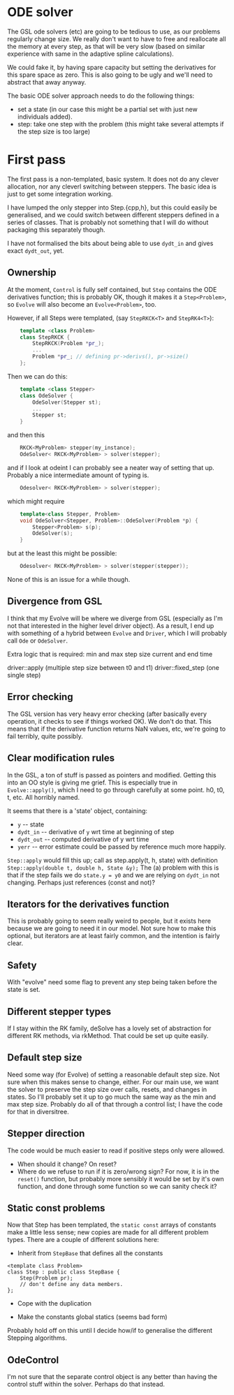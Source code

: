 # ODE solver

The GSL ode solvers (etc) are going to be tedious to use, as our
problems regularly change size.  We really don't want to have to free
and reallocate all the memory at every step, as that will be very slow
(based on similar experience with same in the adaptive spline
calculations).

We could fake it, by having spare capacity but setting the derivatives
for this spare space as zero.  This is also going to be ugly and we'll
need to abstract that away anyway.

The basic ODE solver approach needs to do the following things:

- set a state (in our case this might be a partial set with just new
  individuals added).
- step: take one step with the problem (this might take several
  attempts if the step size is too large)

# First pass

The first pass is a non-templated, basic system.  It does not do any
clever allocation, nor any cleverl switching between steppers.  The
basic idea is just to get some integration working.

I have lumped the only stepper into Step.{cpp,h}, but this could
easily be generalised, and we could switch between different steppers
defined in a series of classes.  That is probably not something that I
will do without packaging this separately though.

I have not formalised the bits about being able to use `dydt_in` and
gives exact `dydt_out`, yet.

## Ownership

At the moment, `Control` is fully self contained, but `Step` contains
the ODE derivatives function; this is probably OK, though it makes it
a `Step<Problem>`, so `Evolve` will also become an `Evolve<Problem>`,
too.

However, if all Steps were templated, (say `StepRKCK<T>` and
`StepRK4<T>`):

```c++
	template <class Problem>
	class StepRKCK {
		StepRKCK(Problem *pr_);
		...
		Problem *pr_; // defining pr->derivs(), pr->size()
	};
```

Then we can do this:
```c++
	template <class Stepper>
	class OdeSolver {
		OdeSolver(Stepper st);
		...
		Stepper st;
	}
```
and then this

```c++
	RKCK<MyProblem> stepper(my_instance);
	OdeSolver< RKCK<MyProblem> > solver(stepper);
```

and if I look at odeint I can probably see a neater way of setting
that up.  Probably a nice intermediate amount of typing is.

``` c++
	Odesolver< RKCK<MyProblem> > solver(stepper);
```
which might require
```c++
	template<class Stepper, Problem>
	void OdeSolver<Stepper, Problem>::OdeSolver(Problem *p) {
		Stepper<Problem> s(p);
		OdeSolver(s);
	}
```

but at the least this might be possible:
```c++
	Odesolver< RKCK<MyProblem> > solver(stepper(stepper));
```

None of this is an issue for a while though.




## Divergence from GSL

I think that my Evolve will be where we diverge from GSL (especially
as I'm not that interested in the higher level driver object).  As a
result, I end up with something of a hybrid between `Evolve` and
`Driver`, which I will probably call `Ode` or `OdeSolver`.

Extra logic that is required:
  min and max step size
  current and end time
  

driver::apply (multiple step size between t0 and t1)
driver::fixed_step (one single step)

## Error checking

The GSL version has very heavy error checking (after basically every
operation, it checks to see if things worked OK).  We don't do that.
This means that if the derivative function returns NaN values, etc,
we're going to fail terribly, quite possibly.

## Clear modification rules

In the GSL, a ton of stuff is passed as pointers and modified.
Getting this into an OO style is giving me grief.  This is especially
true in `Evolve::apply()`, which I need to go through carefully at
some point.  h0, t0, t, etc.  All horribly named.

It seems that there is a 'state' object, containing:
  * `y` -- state
  * `dydt_in` -- derivative of `y` wrt time at beginning of step
  * `dydt_out` -- computed derivative of y wrt time
  * `yerr` -- error estimate
could be passed by reference much more happily.  

`Step::apply` would fill this up; call as step.apply(t, h, state) with
definition `Step::apply(double t, double h, State &y);` The (a)
problem with this is that if the step fails we do `state.y = y0` and
we are relying on `dydt_in` not changing.  Perhaps just references
(const and not)?
  
## Iterators for the derivatives function

This is probably going to seem really weird to people, but it exists
here because we are going to need it in our model.  Not sure how to
make this optional, but iterators are at least fairly common, and the
intention is fairly clear.

## Safety

With "evolve" need some flag to prevent any step being taken before
the state is set.

## Different stepper types

If I stay within the RK family, deSolve has a lovely set of
abstraction for different RK methods, via rkMethod.  That could be set
up quite easily.

## Default step size

Need some way (for Evolve) of setting a reasonable default step size.
Not sure when this makes sense to change, either.  For our main use,
we want the solver to preserve the step size over calls, resets, and
changes in states.  So I'll probably set it up to go much the same way
as the min and max step size.  Probably do all of that through a
control list; I have the code for that in diversitree.

## Stepper direction

The code would be much easier to read if positive steps only were
allowed.  
  - When should it change?  On reset?
  - Where do we refuse to run if it is zero/wrong sign?
For now, it is in the `reset()` function, but probably more sensibly
it would be set by it's own function, and done through some function
so we can sanity check it?

## Static const problems

Now that Step has been templated, the `static const` arrays of
constants make a little less sense; new copies are made for all
different problem types.  There are a couple of different solutions
here:

* Inherit from `StepBase` that  defines all the constants 
```
<template class Problem>
class Step : public class StepBase {
	Step(Problem pr);
	// don't define any data members.
};
```

* Cope with the duplication

* Make the constants global statics (seems bad form)

Probably hold off on this until I decide how/if to generalise the
different Stepping algorithms.

## OdeControl

I'm not sure that the separate control object is any better than
having the control stuff within the solver.  Perhaps do that instead.
